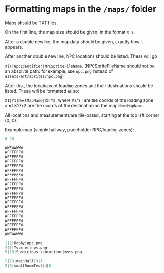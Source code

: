 # Formatting maps in the `/maps/` folder

Maps should be TXT files.

On the first line, the map size should be given, in the format `X Y`.

After a double newline, the map data should be given, exactly how it appears.

After another double newline, NPC locations should be listed. These will go 

`X|Y|NpcIdentifier|NPCSpriteFileName`.
(NPCSpriteFileName should not be an absolute path: for example, use `npc.png` instead of `assets/art/sprites/npc.png`)

After that, the locations of loading zones and their destinations should be listed. These will be formatted as so:

`X1|Y1|NextMapName|X2|Y2`, where X1/Y1 are the coords of the loading zone and X2/Y2 are the coords of the destination on the map `NextMapName`.

All locations and measurements are tile-based, starting at the top left corner (0, 0).

Example map (simple hallway, placeholder NPC/loading zones):

```py
8 20

WWFWWWWW
WFFFFFFW
WFFFFFFW
WFFFFFFW
WFFFFFFW
WFFFFFFW
WFFFFFFW
WFFFFFFW
WFFFFFFW
WFFFFFFW
WFFFFFFW
WFFFFFFW
WFFFFFFW
WFFFFFFW
WFFFFFFW
WFFFFFFW
WFFFFFFW
WFFFFFFW
WFFFFFFW
WWFWWWWW

2|2|Bobby|npc.png
4|6|Teacher|npc.png
5|10|Suspicious <Location>|moss.png

2|19|mainHall|9|1
2|0|smallRoomTest|4|6
```